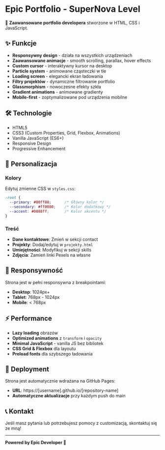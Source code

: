 # Epic Portfolio - SuperNova Level

🚀 **Zaawansowane portfolio developera** stworzone w HTML, CSS i JavaScript.

## ✨ Funkcje

- **Responsywny design** - działa na wszystkich urządzeniach
- **Zaawansowane animacje** - smooth scrolling, parallax, hover effects
- **Custom cursor** - interaktywny kursor na desktop
- **Particle system** - animowane cząsteczki w tle
- **Loading screen** - elegancki ekran ładowania
- **Filtry projektów** - dynamiczne filtrowanie portfolio
- **Glassmorphism** - nowoczesne efekty szkła
- **Gradient animations** - animowane gradienty
- **Mobile-first** - zoptymalizowane pod urządzenia mobilne

## 🛠️ Technologie

- HTML5
- CSS3 (Custom Properties, Grid, Flexbox, Animations)
- Vanilla JavaScript (ES6+)
- Responsive Design
- Progressive Enhancement

## 🎨 Personalizacja

### Kolory
Edytuj zmienne CSS w `styles.css`:
```css
:root {
  --primary: #00ff88;      /* Główny kolor */
  --secondary: #ff0080;    /* Kolor dodatkowy */
  --accent: #0088ff;       /* Kolor akcentu */
}
```

### Treść
- **Dane kontaktowe**: Zmień w sekcji contact
- **Projekty**: Dodaj/edytuj w `projekty.html`
- **Umiejętności**: Modyfikuj w sekcji skills
- **Zdjęcia**: Zamień linki Pexels na własne

## 📱 Responsywność

Strona jest w pełni responsywna z breakpointami:
- **Desktop**: 1024px+
- **Tablet**: 768px - 1024px
- **Mobile**: < 768px

## ⚡ Performance

- **Lazy loading** obrazów
- **Optimized animations** z `transform` i `opacity`
- **Minimal JavaScript** - vanilla JS bez bibliotek
- **CSS Grid & Flexbox** dla layoutu
- **Preload fonts** dla szybszego ładowania

## 🚀 Deployment

Strona jest automatycznie wdrażana na GitHub Pages:
- **URL**: https://[username].github.io/[repository-name]
- **Automatyczne aktualizacje** przy każdym push do main

## 📞 Kontakt

Jeśli masz pytania lub potrzebujesz pomocy z customizacją, skontaktuj się ze mną!

---

**Powered by Epic Developer 🚀**